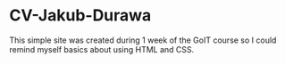 # CV-Jakub-Durawa
This simple site was created during 1 week of the GoIT course so I could remind myself basics about using HTML and CSS.
